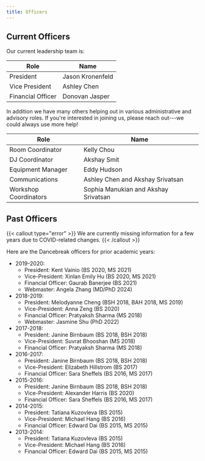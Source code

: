 ```yaml
---
title: Officers
---
```


## Current Officers

Our current leadership team is:

| Role              | Name             |
|-------------------|------------------|
| President         | Jason Kronenfeld |
| Vice President    | Ashley Chen      |
| Financial Officer | Donovan Jasper   |

In addition we have many others helping out in various administrative and
advisory roles.  If you're interested in joining us, please reach out---we
could always use more help!

| Role                  | Name                                 |
|-----------------------|--------------------------------------|
| Room Coordinator      | Kelly Chou                           |
| DJ Coordinator        | Akshay Smit                          |
| Equipment Manager     | Eddy Hudson                          |
| Communications        | Ashley Chen and Akshay Srivatsan     |
| Workshop Coordinators | Sophia Manukian and Akshay Srivatsan |


## Past Officers

{{< callout type="error" >}}
We are currently missing information for a few years due to COVID-related
changes.
{{< /callout >}}

Here are the Dancebreak officers for prior academic years:
 

* 2019-2020:
  * President: Kent Vainio (BS 2020, MS 2021)
  * Vice-President: Xinlan Emily Hu (BS 2020, MS 2021)
  * Financial Officer: Gaurab Banerjee (BS 2021)
  * Webmaster: Angela Zhang (MD/PhD 2024)
* 2018-2019:
  * President: Melodyanne Cheng (BSH 2018, BAH 2018, MS 2019)
  * Vice-President: Anna Zeng (BS 2020)
  * Financial Officer: Pratyaksh Sharma (MS 2018)
  * Webmaster: Jasmine Shu (PhD 2022)
* 2017-2018:
  * President: Janine Birnbaum (BS 2018, BSH 2018)
  * Vice-President: Suvrat Bhooshan (MS 2018)
  * Financial Officer: Pratyaksh Sharma (MS 2018)
* 2016-2017:
  * President: Janine Birnbaum (BS 2018, BSH 2018)
  * Vice-President: Elizabeth Hillstrom (BS 2017)
  * Financial Officer: Sara Sheffels (BS 2016, MS 2017)
* 2015-2016:
  * President: Janine Birnbaum (BS 2018, BSH 2018)
  * Vice-President: Alexander Harris (BS 2020)
  * Financial Officer: Sara Sheffels (BS 2016, MS 2017)
* 2014-2015:
  * President: Tatiana Kuzovleva (BS 2015)
  * Vice-President: Michael Hang (BS 2016)
  * Financial Officer: Edward Dai (BS 2015, MS 2015)
* 2013-2014:
  * President: Tatiana Kuzovleva (BS 2015)
  * Vice-President: Michael Hang (BS 2016)
  * Financial Officer: Edward Dai (BS 2015, MS 2015)
